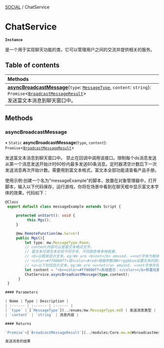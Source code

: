 [SOCIAL](../groups/Core.SOCIAL.md) / ChatService

# ChatService <Badge type="tip" text="Class" /> <Score text="ChatService" />

**`Instance`**

是一个用于实现聊天功能的类，它可以管理用户之间的交流并提供相关的服务。

## Table of contents

| Methods |
| :-----|
| **[asyncBroadcastMessage](mw.ChatService.md#asyncbroadcastmessage)**(`type`: [`MessageType`](../enums/mw.MessageType.md), `content`: `string`): `Promise`<[`BroadcastMessageResult`](../modules/Core.mw.md#broadcastmessageresult)\> <br> 发送富文本消息到聊天窗口中。|

## Methods

### asyncBroadcastMessage <Score text="asyncBroadcastMessage" /> 

• `Static` **asyncBroadcastMessage**(`type`, `content`): `Promise`<[`BroadcastMessageResult`](../modules/Core.mw.md#broadcastmessageresult)\> <Badge type="tip" text="server" />

发送富文本消息到聊天窗口中。
禁止在回调中调用该接口。限制每个ds消息发送从第一个消息发送开始计时60秒内最多发送60条消息。定时器清空计数后下一次发送消息再次开始计数。需要用到富文本格式，富文本全部功能请查看产品手册。


使用示例:创建一个名为"messageExample"的脚本，放置在对象管理器中，打开脚本，输入以下代码保存，运行游戏，你将在场景中看到在聊天框中显示富文本字体的效果。代码如下：
```ts
@Class
 export default class messageExample extends Script {

     protected onStart(): void {
          this.Mgs();
     }

     @mw.RemoteFunction(mw.Server)
     public Mgs(){
         let type: mw.MessageType.Room;
         // content内容可以是富文本格式文字。
         // 富文本可使文本实现不同字号、不同颜色等多种效果。
         // <b>以粗体显示文本。eg:We are <b>not</b> amused. =>not字体为粗体
         // <color=#ff0000ff>或<color=#red>根据参数值#rrggbbaa设置文本的颜色，分别表示颜色的红、绿、蓝和 Alpha（透明度）值，大小写都能识别.eg:We are <color=#red>colorfully</color> amused. =>colorfully字体为红色。
         // <u>以下划线显示文本。eg:We are <u>not</u> amused. =>not字体存在下划线。
         let content = "<b><color=#ff0000ff>系统提示：</color></b>恭喜玩家<b><u><color=#yellow>起个名字好难</color> </u></b>！在<u><color=#red>萌宠转转转</color></u>活动中获得活泼可爱的<u><color=#black>萌兔宝宝</color> </u> ！";
         ChatService.asyncBroadcastMessage(type,content);
      }
 }

#### Parameters

| Name | Type | Description |
| :------ | :------ | :------ |
| `type` | [`MessageType`](../enums/mw.MessageType.md) | 发送消息类型 |
| `content` | `string` | 消息内容 |

#### Returns

`Promise`<[`BroadcastMessageResult`](../modules/Core.mw.md#broadcastmessageresult)\>

发送消息的结果
